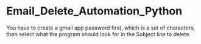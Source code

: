 # Email_Delete_Automation_Python
You have to create a gmail app password first, which is a set of characters, then select what the program should look for in the Subject line to delete. 
